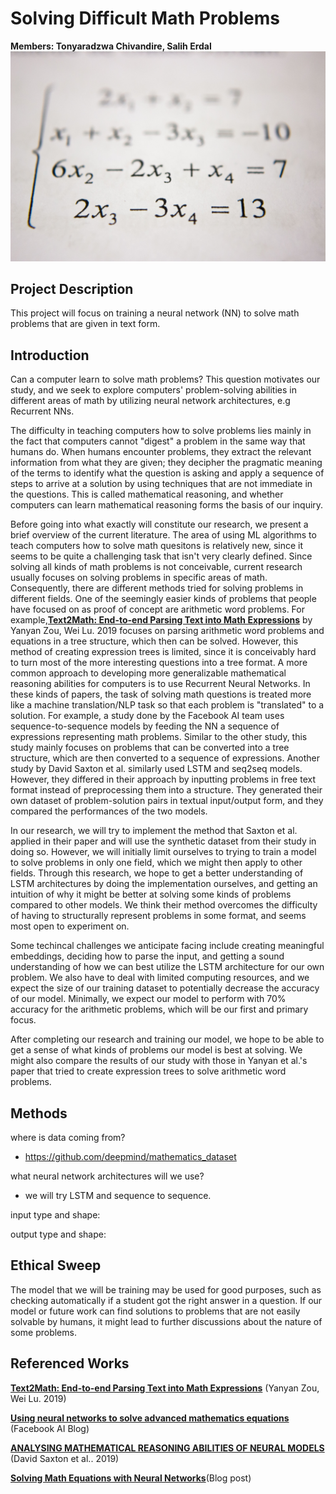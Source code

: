 # Solving Difficult Math Problems
**Members: Tonyaradzwa Chivandire, Salih Erdal**
![](mathematics.jpeg)

## Project Description

This project will focus on training a neural network (NN) to solve math problems that are given in text form. 

## Introduction

Can a computer learn to solve math problems? This question motivates our study, and we seek to explore computers' problem-solving abilities in different areas of math by utilizing neural network architectures, e.g Recurrent NNs. 

The difficulty in teaching computers how to solve problems lies mainly in the fact that computers cannot "digest" a problem in the same way that humans do. When humans encounter problems, they extract the relevant information from what they are given; they decipher the pragmatic meaning of the terms to identify what the question is asking and apply a sequence of steps to arrive at a solution by using techniques that are not immediate in the questions. This is called mathematical reasoning, and whether computers can learn mathematical reasoning forms the basis of our inquiry. 

Before going into what exactly will constitute our research, we present a brief overview of the current literature. The area of using ML algorithms to teach computers how to solve math quesitons is relatively new, since it seems to be quite a challenging task that isn't very clearly defined. Since solving all kinds of math problems is not conceivable, current research usually focuses on solving problems in specific areas of math. Consequently, there are different methods tried for solving problems in different fields. One of the seemingly easier kinds of problems that people have focused on as proof of concept are arithmetic word problems. For example,[**Text2Math: End-to-end Parsing Text into Math Expressions**](https://arxiv.org/abs/1910.06571) by Yanyan Zou, Wei Lu. 2019 focuses on parsing arithmetic word problems and equations in a tree structure, which then can be solved. However, this method of creating expression trees is limited, since it is conceivably hard to turn most of the more interesting questions into a tree format. A more common approach to developing more generalizable mathematical reasoning abilities for computers is to use Recurrent Neural Networks. In these kinds of papers, the task of solving math questions is treated more like a machine translation/NLP task so that each problem is "translated" to a solution. For example, a study done by the Facebook AI team uses sequence-to-sequence models by feeding the NN a sequence of expressions representing math problems. Similar to the other study, this study mainly focuses on problems that can be converted into a tree structure, which are then converted to a sequence of expressions. Another study by David Saxton et al. similarly used LSTM and seq2seq models. However, they differed in their approach by inputting problems in free text format instead of preprocessing them into a structure. They generated their own dataset of problem-solution pairs in textual input/output form, and they compared the performances of the two models. 

In our research, we will try to implement the method that Saxton et al. applied in their paper and will use the synthetic dataset from their study in doing so. However, we will initially limit ourselves to trying to train a model to solve problems in only one field, which we might then apply to other fields. Through this research, we hope to get a better understanding of LSTM architectures by doing the implementation ourselves, and getting an intuition of why it might be better at solving some kinds of problems compared to other models. We think their method overcomes the difficulty of having to structurally represent problems in some format, and seems most open to experiment on. 

Some techincal challenges we anticipate facing include creating meaningful embeddings, deciding how to parse the input, and getting a sound understanding of how we can best utilize the LSTM architecture for our own problem. We also have to deal with limited computing resources, and we expect the size of our training dataset to potentially decrease the accuracy of our model. Minimally, we expect our model to perform with 70% accuracy for the arithmetic problems, which will be our first and primary focus.

After completing our research and training our model, we hope to be able to get a sense of what kinds of problems our model is best at solving. We might also compare the results of our study with those in Yanyan et al.'s paper that tried to create expression trees to solve arithmetic word problems. 

## Methods

where is data coming from?
  * https://github.com/deepmind/mathematics_dataset

what neural network architectures will we use?
  * we will try LSTM and sequence to sequence.

input type and shape:

output type and shape:
  
## Ethical Sweep

The model that we will be training may be used for good purposes, such as checking automatically if a student got the right answer in a question. If our model or future work can find solutions to problems that are not easily solvable by humans, it might lead to further discussions about the nature of some problems.  

## Referenced Works

[**Text2Math: End-to-end Parsing Text into Math Expressions**](https://arxiv.org/abs/1910.06571)
(Yanyan Zou, Wei Lu. 2019)

[**Using neural networks to solve advanced mathematics equations**](https://ai.facebook.com/blog/using-neural-networks-to-solve-advanced-mathematics-equations/)
(Facebook AI Blog)

[**ANALYSING MATHEMATICAL REASONING ABILITIES OF NEURAL MODELS**](https://openreview.net/pdf?id=H1gR5iR5FX) (David Saxton et al.. 2019)

[**Solving Math Equations with Neural Networks**](https://ai.plainenglish.io/solving-math-equations-with-neural-networks-f015351995e8)(Blog post)
